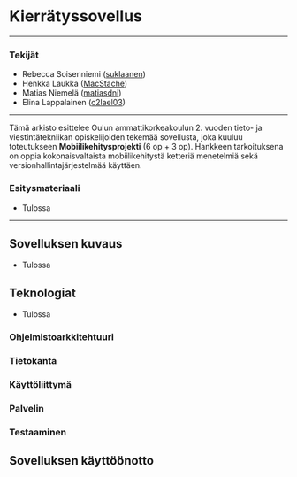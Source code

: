 # Kierrätyssovellus 

---------------------------------

### Tekijät

- Rebecca Soisenniemi ([suklaanen](https://github.com/suklaanen))
- Henkka Laukka ([MacStache](https://github.com/MacStache))
- Matias Niemelä ([matiasdni](https://github.com/matiasdni))
- Elina Lappalainen ([c2lael03](https://github.com/c2lael03))

---------------------------------
Tämä arkisto esittelee Oulun ammattikorkeakoulun 2. vuoden tieto- ja viestintätekniikan opiskelijoiden tekemää sovellusta, joka kuuluu toteutukseen **Mobiilikehitysprojekti** (6 op + 3 op). 
Hankkeen tarkoituksena on oppia kokonaisvaltaista mobiilikehitystä ketteriä menetelmiä sekä versionhallintajärjestelmää käyttäen. 

### Esitysmateriaali

- Tulossa
  
---------------------------------

## Sovelluksen kuvaus

- Tulossa


## Teknologiat

- Tulossa


### Ohjelmistoarkkitehtuuri

### Tietokanta

### Käyttöliittymä

### Palvelin

### Testaaminen

## Sovelluksen käyttöönotto

